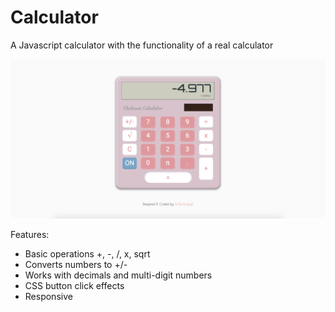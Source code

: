 # Calculator
A Javascript calculator with the functionality of a real calculator

<div align="center">
<img src="https://github.com/LizDominguez/Calculator/blob/master/screenShot.png" alt="preview">
</div>


Features:
* Basic operations +, -, /, x, sqrt
* Converts numbers to +/- 
* Works with decimals and multi-digit numbers
* CSS button click effects
* Responsive 
